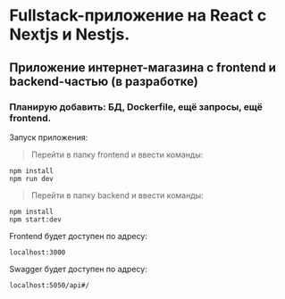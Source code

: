 # Fullstack-приложение на React с Nextjs и Nestjs.

## Приложение интернет-магазина с frontend и backend-частью (в разработке)

### Планирую добавить: БД, Dockerfile, ещё запросы, ещё frontend.

Запуск приложения:

> Перейти в папку frontend и ввести команды:

```
npm install
npm run dev

```

> Перейти в папку backend и ввести команды:

```
npm install
npm start:dev

```

Frontend будет доступен по адресу:

```
localhost:3000
```

Swagger будет доступен по адресу:

```
localhost:5050/api#/
```
